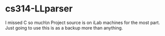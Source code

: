 # cs314-LLparser
I missed C so much\n
Project source is on iLab machines for the most part. Just going to use this is as a backup more than anything.
